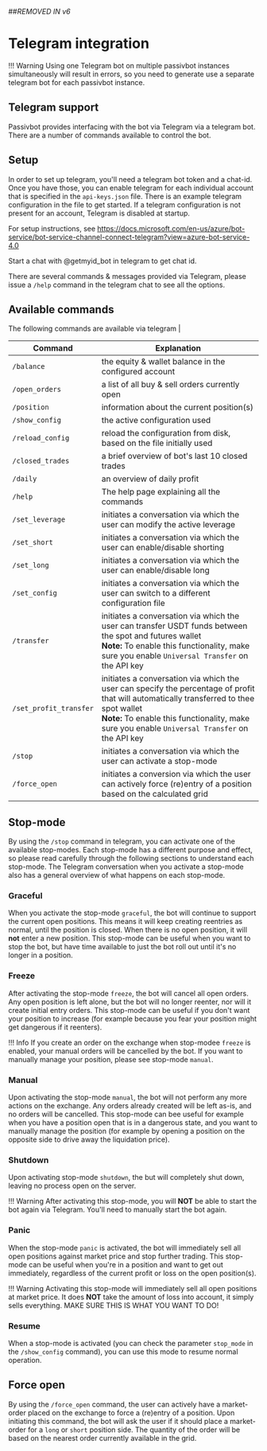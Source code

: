 ##*REMOVED IN v6*

# Telegram integration

!!! Warning
    Using one Telegram bot on multiple passivbot instances simultaneously will result in errors, so you need to generate
    use a separate telegram bot for each passivbot instance.

## Telegram support

Passivbot provides interfacing with the bot via Telegram via a telegram bot. There are a number of commands available to control the bot.

## Setup

In order to set up telegram, you'll need a telegram bot token and a chat-id. Once you have those, you can enable telegram
for each individual account that is specified in the `api-keys.json` file. There is an example telegram configuration in
the file to get started. If a telegram configuration is not present for an account, Telegram is disabled at startup.

For setup instructions, see https://docs.microsoft.com/en-us/azure/bot-service/bot-service-channel-connect-telegram?view=azure-bot-service-4.0

Start a chat with @getmyid_bot in telegram to get chat id.

There are several commands & messages provided via Telegram, please issue a `/help` command in the telegram chat to see
all the options.

## Available commands

The following commands are available via telegram |

| Command               | Explanation |
| --------------------- | ----------- |
| `/balance`            | the equity & wallet balance in the configured account
| `/open_orders`        | a list of all buy & sell orders currently open
| `/position`           | information about the current position(s)
| `/show_config`        | the active configuration used
| `/reload_config`      | reload the configuration from disk, based on the file initially used
| `/closed_trades`      | a brief overview of bot's last 10 closed trades
| `/daily`              | an overview of daily profit
| `/help`               | The help page explaining all the commands
| `/set_leverage`       | initiates a conversation via which the user can modify the active leverage
| `/set_short`          | initiates a conversation via which the user can enable/disable shorting
| `/set_long`           | initiates a conversation via which the user can enable/disable long
| `/set_config`         | initiates a conversation via which the user can switch to a different configuration file  
| `/transfer`           | initiates a conversation via which the user can transfer USDT funds between the spot and futures wallet<br/>**Note:** To enable this functionality, make sure you enable `Universal Transfer` on the API key  
| `/set_profit_transfer`| initiates a conversation via which the user can specify the percentage of profit that will automatically transferred to thee spot wallet<br/>**Note:** To enable this functionality, make sure you enable `Universal Transfer` on the API key
| `/stop`               | initiates a conversation via which the user can activate a stop-mode
| `/force_open`         | initiates a conversion via which the user can actively force (re)entry of a position based on the calculated grid

## Stop-mode

By using the `/stop` command in telegram, you can activate one of the available stop-modes. Each stop-mode has a different purpose
and effect, so please read carefully through the following sections to understand each stop-mode. The Telegram conversation when
you activate a stop-mode also has a general overview of what happens on each stop-mode.

### Graceful

When you activate the stop-mode `graceful`, the bot will continue to support the current open positions. This means it will keep
creating reentries as normal, until the position is closed. When there is no open position, it will **not** enter a new position.
This stop-mode can be useful when you want to stop the bot, but have time available to just the bot roll out until it's no longer
in a position.

### Freeze

After activating the stop-mode `freeze`, the bot will cancel all open orders. Any open position is left alone, but the bot
will no longer reenter, nor will it create initial entry orders. This stop-mode can be useful if you don't want your position to
increase (for example because you fear your position might get dangerous if it reenters).

!!! Info
    If you create an order on the exchange when stop-modee `freeze` is enabled, your manual orders will be cancelled by the bot.
    If you want to manually manage your position, please see stop-mode `manual`.

### Manual

Upon activating the stop-mode `manual`, the bot will not perform any more actions on the exchange. Any orders already created
will be left as-is, and no orders will be cancelled. This stop-mode can bee useful for example when you have a position open
that is in a dangerous state, and you want to manually manage the position (for example by opening a position on the opposite
side to drive away the liquidation price).

### Shutdown

Upon activating stop-mode `shutdown`, the but will completely shut down, leaving no process open on the server.

!!! Warning
    After activating this stop-mode, you will **NOT** be able to start the bot again via Telegram. You'll need to manually
    start the bot again.

### Panic

When the stop-mode `panic` is activated, the bot will immediately sell all open positions against market price and stop
further trading. This stop-mode can be useful when you're in a position and want to get out immediately, regardless of the
current profit or loss on the open position(s).

!!! Warning
    Activating this stop-mode will immediately sell all open positions at market price. It does **NOT** take the amount of
    loss into account, it simply sells everything. MAKE SURE THIS IS WHAT YOU WANT TO DO!

### Resume

When a stop-mode is activated (you can check the parameter `stop_mode` in the `/show_config` command), you can use this
mode to resume normal operation.

## Force open

By using the `/force_open` command, the user can actively have a market-order placed on the exchange to force a (re)entry of a position.
Upon initiating this command, the bot will ask the user if it should place a market-order for a `long` or `short` position side.
The quantity of the order will be based on the nearest order currently available in the grid.

